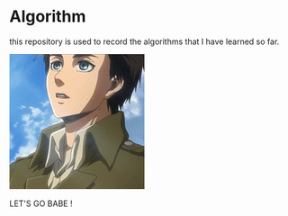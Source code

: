 # Algorithm

this repository is used to record the algorithms that I have learned so far.

![Erengif](README.assets/Erengif.gif)

LET'S GO BABE ! 

